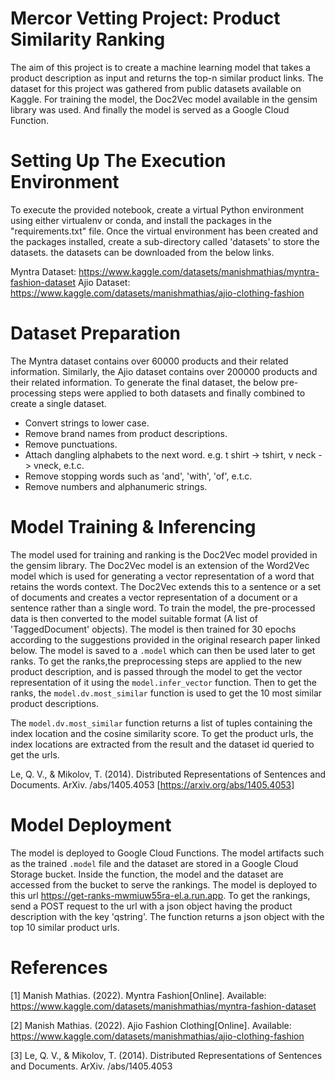 # Mercor Vetting Project: Product Similarity Ranking
The aim of this project is to create a machine learning model that takes a product description as input and returns the top-n similar product links. The dataset for this project was gathered from public datasets available on Kaggle. For training the model, the Doc2Vec model available in the gensim library was used. And finally the model is served as a Google Cloud Function.

# Setting Up The Execution Environment
To execute the provided notebook, create a virtual Python environment using either virtualenv or conda, and install the packages in the "requirements.txt" file. Once the virtual environment has been created and the packages installed, create a sub-directory called 'datasets' to store the datasets. the datasets can be downloaded from the below links.

Myntra Dataset: https://www.kaggle.com/datasets/manishmathias/myntra-fashion-dataset
Ajio Dataset: https://www.kaggle.com/datasets/manishmathias/ajio-clothing-fashion

# Dataset Preparation
The Myntra dataset contains over 60000 products and their related information. Similarly, the Ajio dataset contains over 200000 products and their related information.
To generate the final dataset, the below pre-processing steps were applied to both datasets and finally combined to create a single dataset.
- Convert strings to lower case.
- Remove brand names from product descriptions.
- Remove punctuations.
- Attach dangling alphabets to the next word. e.g. t shirt -> tshirt, v neck -> vneck, e.t.c.
- Remove stopping words such as 'and', 'with', 'of', e.t.c.
- Remove numbers and alphanumeric strings.

# Model Training & Inferencing
The model used for training and ranking is the Doc2Vec model provided in the gensim library. The Doc2Vec model is an extension of the Word2Vec model which is used for generating a vector representation of a word that retains the words context. The Doc2Vec extends this to a sentence or a set of documents and creates a vector representation of a document or a sentence rather than a single word. To train the model, the pre-processed data is then converted to the model suitable format (A list of 'TaggedDocument' objects). 
The model is then trained for 30 epochs according to the suggestions provided in the original research paper linked below. The model is saved to a `.model` which can then be used later to get ranks. To get the ranks,the preprocessing steps are applied to the new product description, and is passed through the model to get the vector representation of it using the `model.infer_vector` function. Then to get the ranks, the `model.dv.most_similar` function is used to get the 10 most similar product descriptions.

The `model.dv.most_similar` function returns a list of tuples containing the index location and the cosine similarity score. To get the product urls, the index locations are extracted from the result and the dataset id queried to get the urls.

Le, Q. V., & Mikolov, T. (2014). Distributed Representations of Sentences and Documents. ArXiv. /abs/1405.4053 [https://arxiv.org/abs/1405.4053]

# Model Deployment
The model is deployed to Google Cloud Functions. The model artifacts such as the trained `.model` file and the dataset are stored in a Google Cloud Storage bucket. Inside the function, the model and the dataset are accessed from the bucket to serve the rankings. The model is deployed to this url https://get-ranks-mwmiuw55ra-el.a.run.app. To get the rankings, send a POST request to the url with a json object having the product description with the key 'qstring'. The function returns a json object with the top 10 similar product urls.

# References
[1] Manish Mathias. (2022). Myntra Fashion[Online]. Available:
    https://www.kaggle.com/datasets/manishmathias/myntra-fashion-dataset
    
[2] Manish Mathias. (2022). Ajio Fashion Clothing[Online]. Available:
    https://www.kaggle.com/datasets/manishmathias/ajio-clothing-fashion
    
[3] Le, Q. V., & Mikolov, T. (2014). Distributed Representations of Sentences and Documents. ArXiv. /abs/1405.4053   
